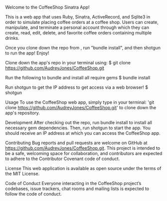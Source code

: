 Welcome to the CoffeeShop Sinatra App!

This is a web app that uses Ruby, Sinatra, ActiveRecord, and Sqlite3 in order to simulate placing coffee orders at a coffee shop. Users can create, manipulate, and terminate a personal account through which they can create, read, edit, delete, and favorite coffee orders containing multiple drinks.

Once you clone down the repo from , run "bundle install", and then shotgun to run the app! Enjoy!

Clone down the app's repo in your terminal using:
$ git clone https://github.com/AudreyJones/CoffeeShop.git

Run the following to bundle and install all require gems
$ bundle install

Run shotgun to get the IP address to get access via a web browser!
$ shotgun

Usage
To use the CoffeeShop web app, simply type in your terminal: 'git clone https://github.com/AudreyJones/CoffeeShop.git' to clone down the app's repository.

Development
After checking out the repo, run bundle install to install all necessary gem dependencies. Then, run shotgun to start the app. You should receive an IP address at which you can access the CoffeeShop app.

Contributing
Bug reports and pull requests are welcome on GitHub at https://github.com/AudreyJones/CoffeeShop.git. This project is intended to be a safe, welcoming space for collaboration, and contributors are expected to adhere to the Contributor Covenant code of conduct.

License
This web application is available as open source under the terms of the MIT License.

Code of Conduct
Everyone interacting in the CoffeeShop project’s codebases, issue trackers, chat rooms and mailing lists is expected to follow the code of conduct.

